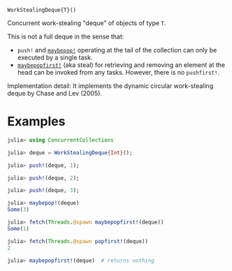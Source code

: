     WorkStealingDeque{T}()

Concurrent work-stealing "deque" of objects of type `T`.

This is not a full deque in the sense that:

* `push!` and [`maybepop!`](@ref) operating at the tail of the collection can
  only be executed by a single task.
* [`maybepopfirst!`](@ref) (aka steal) for retrieving and removing an element at
  the head can be invoked from any tasks. However, there is no `pushfirst!`.

Implementation detail: It implements the dynamic circular work-stealing deque by
Chase and Lev (2005).

# Examples

```julia
julia> using ConcurrentCollections

julia> deque = WorkStealingDeque{Int}();

julia> push!(deque, 1);

julia> push!(deque, 2);

julia> push!(deque, 3);

julia> maybepop!(deque)
Some(3)

julia> fetch(Threads.@spawn maybepopfirst!(deque))
Some(1)

julia> fetch(Threads.@spawn popfirst!(deque))
2

julia> maybepopfirst!(deque)  # returns nothing
``` 
